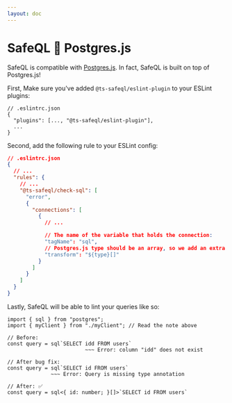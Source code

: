 ```yaml
---
layout: doc
---
```


# SafeQL :handshake: Postgres.js

SafeQL is compatible with [Postgres.js](https://github.com/porsager/postgres). In fact, SafeQL is built on top of Postgres.js!

First, Make sure you've added `@ts-safeql/eslint-plugin` to your ESLint plugins:

```json{3}
// .eslintrc.json
{
  "plugins": [..., "@ts-safeql/eslint-plugin"],
  ...
}
```

Second, add the following rule to your ESLint config:

```json
// .eslintrc.json
{
  // ...
  "rules": {
    // ...
    "@ts-safeql/check-sql": [
      "error",
      {
        "connections": [
          {
            // ...

            // The name of the variable that holds the connection:
            "tagName": "sql",
            // Postgres.js type should be an array, so we add an extra "[]" after the generated type:
            "transform": "${type}[]"
          }
        ]
      }
    ]
  }
}
```

Lastly, SafeQL will be able to lint your queries like so:

<div class="error">

```typescript{6,10}
import { sql } from "postgres";
import { myClient } from "./myClient"; // Read the note above

// Before:
const query = sql`SELECT idd FROM users`
                         ~~~ Error: column "idd" does not exist

// After bug fix:
const query = sql`SELECT id FROM users`
              ~~~ Error: Query is missing type annotation

// After: ✅
const query = sql<{ id: number; }[]>`SELECT id FROM users`
```

</div>

